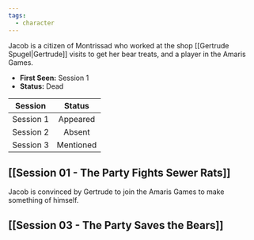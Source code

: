 ```yaml
---
tags:
  - character
---
```

Jacob is a citizen of Montrissad who worked at the shop [[Gertrude Spugel|Gertrude]] visits to get her bear treats, and a player in the Amaris Games.

- **First Seen:** Session 1
- **Status:** Dead

|  Session  |  Status   |
| :-------: | :-------: |
| Session 1 | Appeared  |
| Session 2 |  Absent   |
| Session 3 | Mentioned |
## [[Session 01 - The Party Fights Sewer Rats]]
Jacob is convinced by Gertrude to join the Amaris Games to make something of himself.
## [[Session 03 - The Party Saves the Bears]]
